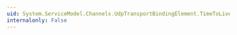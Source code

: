 ```yaml
---
uid: System.ServiceModel.Channels.UdpTransportBindingElement.TimeToLive
internalonly: False
---
```

